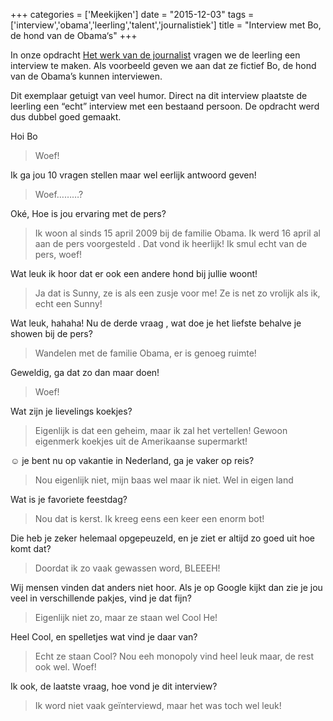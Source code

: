 +++
categories = ['Meekijken']
date = "2015-12-03"
tags = ['interview','obama','leerling','talent','journalistiek']
title = "Interview met Bo, de hond van de Obama‘s"
+++

In onze opdracht [Het werk van de journalist](https://www.dedigitaletopschool.nl/voorproefjes/111-het-werk-van-de) vragen we de leerling een interview te maken. Als voorbeeld geven we aan dat ze fictief Bo, de hond van de Obama’s kunnen interviewen.

Dit exemplaar getuigt van veel humor. Direct na dit interview plaatste de leerling een “echt” interview met een bestaand persoon. De opdracht werd dus dubbel goed gemaakt.

Hoi  Bo

> Woef!

Ik ga jou 10  vragen stellen maar wel eerlijk antwoord geven!

> Woef………?

Oké, Hoe is jou ervaring met de pers?

> Ik woon al sinds 15 april 2009 bij de familie Obama. Ik werd  16 april al aan de pers voorgesteld . Dat vond ik heerlijk! Ik smul echt van de pers, woef!

Wat leuk ik hoor dat er ook een andere hond bij jullie woont!

> Ja dat is Sunny, ze is als een zusje voor me! Ze is net zo vrolijk als ik, echt een Sunny!

Wat leuk, hahaha! Nu de derde vraag , wat doe je het liefste behalve je showen bij de pers?

> Wandelen met de familie Obama, er is genoeg ruimte!

Geweldig, ga dat zo dan maar doen!

> Woef!

Wat zijn je lievelings koekjes?

> Eigenlijk is dat een  geheim, maar ik zal het vertellen! Gewoon eigenmerk koekjes uit de Amerikaanse supermarkt!

☺ je bent nu op vakantie in Nederland, ga je vaker op reis?

> Nou eigenlijk niet, mijn baas wel maar ik niet. Wel in eigen land

Wat is je favoriete feestdag?

> Nou dat is kerst. Ik kreeg eens een keer een enorm bot!

Die heb je zeker helemaal opgepeuzeld, en je ziet er altijd zo goed uit hoe komt dat?

> Doordat ik zo vaak gewassen word, BLEEEH!

Wij mensen vinden dat anders niet hoor. Als je op Google kijkt dan zie je jou veel in verschillende pakjes, vind je dat fijn?

> Eigenlijk niet zo, maar ze staan wel Cool He!

Heel Cool, en spelletjes wat vind je daar van?

> Echt ze staan Cool? Nou eeh monopoly vind heel leuk maar, de rest ook wel. Woef!

Ik ook, de laatste vraag, hoe vond je dit interview?

> Ik word niet vaak geïnterviewd, maar het was toch wel leuk!  
